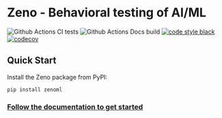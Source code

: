 # Zeno - Behavioral testing of AI/ML

![Github Actions CI tests](https://github.com/cabreraalex/zeno/actions/workflows/test.yml/badge.svg)
![Github Actions Docs build](https://github.com/cabreraalex/zeno/actions/workflows/book.yml/badge.svg)
[![code style black](https://img.shields.io/badge/code%20style-black-000000.svg)](https://github.com/psf/black)
[![codecov](https://codecov.io/gh/cabreraalex/zeno/branch/main/graph/badge.svg?token=XPT8R98H8J)](https://codecov.io/gh/cabreraalex/zeno)

## Quick Start

Install the Zeno package from PyPI:

```
pip install zenoml
```

### [Follow the documentation to get started](https://cabreraalex.github.io/zeno/intro.html)
